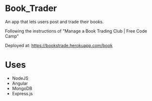 # Book_Trader

An app that lets users post and trade their books.

Following the instructions of "Manage a Book Trading Club | Free Code Camp"

Deployed at: https://bookstrade.herokuapp.com/book

# Uses

* NodeJS
* Angular
* MongoDB
* Express.js
